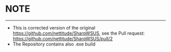 # NOTE
---
- This is corrected version of the original https://github.com/nettitude/SharpWSUS, see the Pull request: https://github.com/nettitude/SharpWSUS/pull/2
- The Repository contains also .exe build
